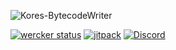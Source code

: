 ![Kores-BytecodeWriter](https://github.com/JonathanxD/Kores-BytecodeWriter/blob/version/4.0.0/Kores-bytecode.png?raw=true)

[![wercker status](https://app.wercker.com/status/e90fdff200417e9ba8e472ad9d0aca23/s/version/4.0.0 "wercker status")](https://app.wercker.com/project/byKey/e90fdff200417e9ba8e472ad9d0aca23)
[![jitpack](https://jitpack.io/v/JonathanxD/Kores-BytecodeWriter.svg)](https://jitpack.io/#JonathanxD/Kores)
[![Discord](https://img.shields.io/discord/291407467286364164.svg)](https://discord.gg/3cQWmtj)
